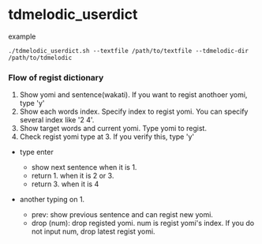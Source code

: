 # tdmelodic_userdict

example  
```
./tdmelodic_userdict.sh --textfile /path/to/textfile --tdmelodic-dir /path/to/tdmelodic 
```

### Flow of regist dictionary
1. Show yomi and sentence(wakati). If you want to regist anothoer yomi, type 'y'
2. Show each words index. Specify index to regist yomi. You can specify several index like '2 4'.
3. Show target words and current yomi. Type yomi to regist.
4. Check regist yomi type at 3. If you verify this, type 'y'

* type enter
    - show next sentence when it is 1.
    - return 1. when it is 2 or 3.
    - return 3. when it is 4

* another typing on 1.
    - prev: show previous sentence and can regist new yomi.
    - drop (num): drop registed yomi. num is regist yomi's index. If you do not input num, drop latest regist yomi.
